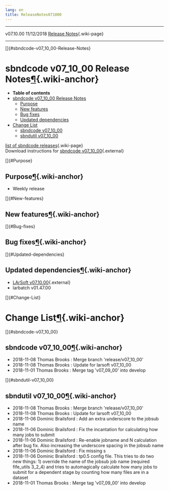 ```yaml
---
lang: en
title: ReleaseNotes071000
---
```


  ----------- ------------ -- -- ------------------------------------------------------
  v07.10.00   11/12/2018         [Release Notes](ReleaseNotes071000.html){.wiki-page}
  ----------- ------------ -- -- ------------------------------------------------------

[]{#sbndcode-v07_10_00-Release-Notes}

sbndcode v07\_10\_00 Release Notes[¶](#sbndcode-v07_10_00-Release-Notes){.wiki-anchor}
======================================================================================

-   **Table of contents**
-   [sbndcode v07\_10\_00 Release
    Notes](#sbndcode-v07_10_00-Release-Notes)
    -   [Purpose](#Purpose)
    -   [New features](#New-features)
    -   [Bug fixes](#Bug-fixes)
    -   [Updated dependencies](#Updated-dependencies)
-   [Change List](#Change-List)
    -   [sbndcode v07\_10\_00](#sbndcode-v07_10_00)
    -   [sbndutil v07\_10\_00](#sbndutil-v07_10_00)

[list of sbndcode
releases](List_of_SBND_code_releases.html){.wiki-page}\
Download instructions for [sbndcode
v07\_10\_00](http://scisoft.fnal.gov/scisoft/bundles/sbnd/v07_10_00/sbndcode-v07_10_00.html){.external}

[]{#Purpose}

Purpose[¶](#Purpose){.wiki-anchor}
----------------------------------

-   Weekly release

[]{#New-features}

New features[¶](#New-features){.wiki-anchor}
--------------------------------------------

[]{#Bug-fixes}

Bug fixes[¶](#Bug-fixes){.wiki-anchor}
--------------------------------------

[]{#Updated-dependencies}

Updated dependencies[¶](#Updated-dependencies){.wiki-anchor}
------------------------------------------------------------

-   [LArSoft
    v07.10.00](https://cdcvs.fnal.gov/redmine/projects/larsoft/wiki/ReleaseNotes071000){.external}
-   larbatch v01.47.00

[]{#Change-List}

Change List[¶](#Change-List){.wiki-anchor}
==========================================

[]{#sbndcode-v07_10_00}

sbndcode v07\_10\_00[¶](#sbndcode-v07_10_00){.wiki-anchor}
----------------------------------------------------------

-   2018-11-08 Thomas Brooks : Merge branch \'release/v07\_10\_00\'
-   2018-11-08 Thomas Brooks : Update for larsoft v07\_10\_00
-   2018-11-01 Thomas Brooks : Merge tag \'v07\_09\_00\' into develop

[]{#sbndutil-v07_10_00}

sbndutil v07\_10\_00[¶](#sbndutil-v07_10_00){.wiki-anchor}
----------------------------------------------------------

-   2018-11-08 Thomas Brooks : Merge branch \'release/v07\_10\_00\'
-   2018-11-08 Thomas Brooks : Update for larsoft v07\_10\_00
-   2018-11-06 Dominic Brailsford : Add an extra underscore to the
    jobsub name
-   2018-11-06 Dominic Brailsford : Fix the incantation for calculating
    how many jobs to submit
-   2018-11-06 Dominic Brailsford : Re-enable jobname and N calculation
    after bug fix. Also increasing the underscore spacing in the jobsub
    name
-   2018-11-06 Dominic Brailsford : Fix missing s
-   2018-11-06 Dominic Brailsford : tp0.5 config file. This tries to do
    two new things: 1) override the name of the jobsub job name
    (required fife\_utils 3\_2\_4) and tries to automagically calculate
    how many jobs to submit for a dependent stage by counting how many
    files are in a dataset
-   2018-11-01 Thomas Brooks : Merge tag \'v07\_09\_00\' into develop

